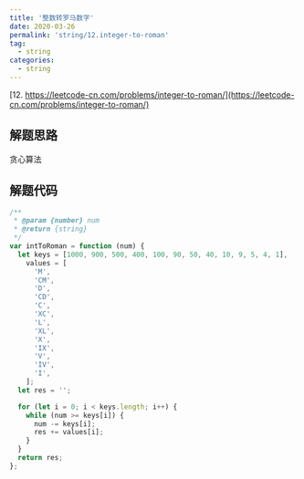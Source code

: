 ```yaml
---
title: '整数转罗马数字'
date: 2020-03-26
permalink: 'string/12.integer-to-roman'
tag:
  - string
categories:
  - string
---
```


[12. https://leetcode-cn.com/problems/integer-to-roman/](https://leetcode-cn.com/problems/integer-to-roman/)

## 解题思路

贪心算法

## 解题代码

```js
/**
 * @param {number} num
 * @return {string}
 */
var intToRoman = function (num) {
  let keys = [1000, 900, 500, 400, 100, 90, 50, 40, 10, 9, 5, 4, 1],
    values = [
      'M',
      'CM',
      'D',
      'CD',
      'C',
      'XC',
      'L',
      'XL',
      'X',
      'IX',
      'V',
      'IV',
      'I',
    ];
  let res = '';

  for (let i = 0; i < keys.length; i++) {
    while (num >= keys[i]) {
      num -= keys[i];
      res += values[i];
    }
  }
  return res;
};
```
